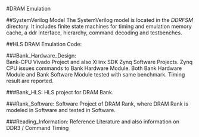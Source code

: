 #DRAM Emulation

##SystemVerilog Model
The SystemVerilog model is located in the *DDRFSM* directory. It includes finite state machines for timing and emulation memory cache, a ddr interface, hierarchy, command decoding and testbenches.

##HLS DRAM Emulation Code: 

###Bank_Hardware_Design:                               
Bank-CPU Vivado Project and also Xilinx SDK Zynq Software Projects. 
Zynq CPU issues commands to Bank Hardware Module. 
Both Bank Hardware Module and Bank Software Module tested with same benchmark.
Timing result are reported. 

###Bank_HLS: 
HLS project for DRAM Bank. 

###Rank_Software: 
Software Project of DRAM Rank, where DRAM Rank is modeled in Software and 
tested in Software. 

###Reading_Information:
Reference Literature and also information on DDR3 / Command Timing
